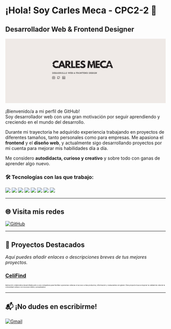 
<div style="text-decoration: none;">
  <h1>¡Hola! Soy Carles Meca - CPC2-2 👋</h1>
  <h2>Desarrollador Web & Frontend Designer</h2>
</div>

<p align="center">
   <img src="https://github.com/CPC2-2/CPC2-2/blob/main/CARLES_MECA_banner.png?raw=true" alt="Banner Carles Meca" />
</p>

¡Bienvenido/a a mi perfil de GitHub!  
Soy desarrollador web con una gran motivación por seguir aprendiendo y creciendo en el mundo del desarrollo.

Durante mi trayectoria he adquirido experiencia trabajando en proyectos de diferentes tamaños, tanto personales como para empresas. Me apasiona el **frontend** y el **diseño web**, y actualmente sigo desarrollando proyectos por mi cuenta para mejorar mis habilidades día a día.

Me considero **autodidacta, curioso y creativo** y sobre todo con ganas de aprender algo nuevo.

<h3>🛠️ Tecnologías con las que trabajo:</h3>
<p>
  <img src="https://img.shields.io/badge/HTML5-E34F26?style=for-the-badge&logo=html5&logoColor=white" />
  <img src="https://img.shields.io/badge/CSS3-1572B6?style=for-the-badge&logo=css3&logoColor=white" />
  <img src="https://img.shields.io/badge/JavaScript-F7DF1E?style=for-the-badge&logo=javascript&logoColor=black" />
  <img src="https://img.shields.io/badge/React-20232A?style=for-the-badge&logo=react&logoColor=61DAFB" />
  <img src="https://img.shields.io/badge/Vite-646CFF?style=for-the-badge&logo=vite&logoColor=white" />
  <img src="https://img.shields.io/badge/Tailwind_CSS-38B2AC?style=for-the-badge&logo=tailwind-css&logoColor=white" />
  <img src="https://img.shields.io/badge/Git-F05032?style=for-the-badge&logo=git&logoColor=white" />
  <img src="https://img.shields.io/badge/GitHub-181717?style=for-the-badge&logo=github&logoColor=white" />
</p>

---

## 🌐 Visita mis redes

[![GitHub](https://img.shields.io/badge/GitHub-181717?style=for-the-badge&logo=github&logoColor=white)](https://github.com/CPC2-2)  

---

## 🚀 Proyectos Destacados

*Aquí puedes añadir enlaces o descripciones breves de tus mejores proyectos.*

### [CeliFind](https://github.com/jessicapb/CeliFind/tree/carles)  
<p style="font-size:5px;">Aplicación colaborativa desarrollada junto a una compañera para facilitar a personas celíacas el acceso a más productos, información y restaurantes sin gluten.  
Este proyecto busca mejorar la calidad de vida de la comunidad celíaca con recursos útiles y actualizados.</p>

---

## 📬 ¡No dudes en escribirme!

[![Gmail](https://img.shields.io/badge/Gmail-D14836?style=for-the-badge&logo=gmail&logoColor=white)](mailto:cmt.deve@gmail.com)  

